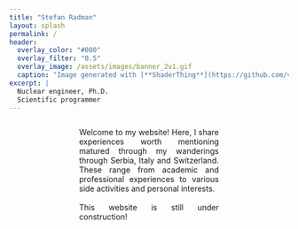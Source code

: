 ```yaml
---
title: "Stefan Radman"
layout: splash
permalink: /
header:
  overlay_color: "#000"
  overlay_filter: "0.5"
  overlay_image: /assets/images/banner_2v1.gif
  caption: "Image generated with [**ShaderThing**](https://github.com/virmodoetiae/shaderthing)"
excerpt: |
  Nuclear engineer, Ph.D.
  Scientific programmer
---
```


<style>
.page__hero--overlay {
  display: flex;
  flex-direction: column;
  justify-content: center;
  align-items: center;
  text-align: center;
  height: 100%;
}
.page__hero--overlay .page__hero__inner {
  margin: 0 auto;
}
.page__hero--overlay h1, 
.page__hero--overlay p, 
.page__hero--overlay .btn {
  text-align: center;
  margin-left: auto;
  margin-right: auto;
}
</style>

<div style="display: flex; justify-content: center; align-items: center; flex-direction: column; text-align: justify; width: 50%; margin: 0 auto; padding-left: 0%;">
  <p>Welcome to my website! Here, I share experiences worth mentioning matured through my wanderings through Serbia, Italy and Switzerland. These range from academic and professional experiences to various side activities and personal interests.<br><br>
  This website is still under construction!</p>
</div>